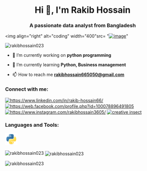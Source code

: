 
<h1 align="center">Hi 👋, I'm Rakib Hossain</h1>
<h3 align="center">A passionate data analyst from Bangladesh</h3>

<img align="right" alt="coding" width="400"src= "[![image](https://github.com/user-attachments/assets/e5980939-6a0a-496e-97ce-37e69c9d4cfb)](https://images.app.goo.gl/NXuqDptuDJKVidSR8)"
>
<p align="left"> <img src="https://komarev.com/ghpvc/?username=rakibhossain023&label=Profile%20views&color=0e75b6&style=flat" alt="rakibhossain023" /> </p>

- 🔭 I’m currently working on **python programming**

- 🌱 I’m currently learning **Python, Business management**

- 📫 How to reach me **rakibhossain665050@gmail.com**

<h3 align="left">Connect with me:</h3>
<p align="left">
<a href="https://linkedin.com/in/https://www.linkedin.com/in/rakib-hossain66/" target="blank"><img align="center" src="https://raw.githubusercontent.com/rahuldkjain/github-profile-readme-generator/master/src/images/icons/Social/linked-in-alt.svg" alt="https://www.linkedin.com/in/rakib-hossain66/" height="30" width="40" /></a>
<a href="https://fb.com/https://web.facebook.com/profile.php?id=100078896491805" target="blank"><img align="center" src="https://raw.githubusercontent.com/rahuldkjain/github-profile-readme-generator/master/src/images/icons/Social/facebook.svg" alt="https://web.facebook.com/profile.php?id=100078896491805" height="30" width="40" /></a>
<a href="https://instagram.com/https://www.instagram.com/rakibhossain3605/" target="blank"><img align="center" src="https://raw.githubusercontent.com/rahuldkjain/github-profile-readme-generator/master/src/images/icons/Social/instagram.svg" alt="https://www.instagram.com/rakibhossain3605/" height="30" width="40" /></a>
<a href="https://www.youtube.com/c/creative insect" target="blank"><img align="center" src="https://raw.githubusercontent.com/rahuldkjain/github-profile-readme-generator/master/src/images/icons/Social/youtube.svg" alt="creative insect" height="30" width="40" /></a>
</p>

<h3 align="left">Languages and Tools:</h3>
<p align="left"> <a href="https://www.python.org" target="_blank" rel="noreferrer"> <img src="https://raw.githubusercontent.com/devicons/devicon/master/icons/python/python-original.svg" alt="python" width="40" height="40"/> </a> </p>

<p><img align="left" src="https://github-readme-stats.vercel.app/api/top-langs?username=rakibhossain023&show_icons=true&locale=en&layout=compact" alt="rakibhossain023" /></p>

<p>&nbsp;<img align="center" src="https://github-readme-stats.vercel.app/api?username=rakibhossain023&show_icons=true&locale=en" alt="rakibhossain023" /></p>

<p><img align="center" src="https://github-readme-streak-stats.herokuapp.com/?user=rakibhossain023&" alt="rakibhossain023" /></p>

